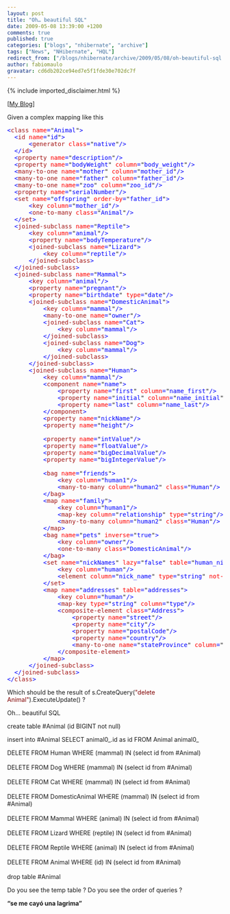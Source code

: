 ```yaml
---
layout: post
title: "Oh… beautiful SQL"
date: 2009-05-08 13:39:00 +1200
comments: true
published: true
categories: ["blogs", "nhibernate", "archive"]
tags: ["News", "NHibernate", "HQL"]
redirect_from: ["/blogs/nhibernate/archive/2009/05/08/oh-beautiful-sql.aspx/"]
author: fabiomaulo
gravatar: cd6db202ce94ed7e5f1fde30e702dc7f
---
```

{% include imported_disclaimer.html %}
<p>[<a href="http://fabiomaulo.blogspot.com/" target="_blank">My Blog</a>]</p>
<p>Given a complex mapping like this</p>
<pre class="code"><span style="color:blue;">&lt;</span><span style="color:#a31515;">class </span><span style="color:red;">name</span><span style="color:blue;">=</span>"<span style="color:blue;">Animal</span>"<span style="color:blue;">&gt;<br />  &lt;</span><span style="color:#a31515;">id </span><span style="color:red;">name</span><span style="color:blue;">=</span>"<span style="color:blue;">id</span>"<span style="color:blue;">&gt;<br />      &lt;</span><span style="color:#a31515;">generator </span><span style="color:red;">class</span><span style="color:blue;">=</span>"<span style="color:blue;">native</span>"<span style="color:blue;">/&gt;<br />  &lt;/</span><span style="color:#a31515;">id</span><span style="color:blue;">&gt;<br />  &lt;</span><span style="color:#a31515;">property </span><span style="color:red;">name</span><span style="color:blue;">=</span>"<span style="color:blue;">description</span>"<span style="color:blue;">/&gt;<br />  &lt;</span><span style="color:#a31515;">property </span><span style="color:red;">name</span><span style="color:blue;">=</span>"<span style="color:blue;">bodyWeight</span>" <span style="color:red;">column</span><span style="color:blue;">=</span>"<span style="color:blue;">body_weight</span>"<span style="color:blue;">/&gt;<br />  &lt;</span><span style="color:#a31515;">many-to-one </span><span style="color:red;">name</span><span style="color:blue;">=</span>"<span style="color:blue;">mother</span>" <span style="color:red;">column</span><span style="color:blue;">=</span>"<span style="color:blue;">mother_id</span>"<span style="color:blue;">/&gt;<br />  &lt;</span><span style="color:#a31515;">many-to-one </span><span style="color:red;">name</span><span style="color:blue;">=</span>"<span style="color:blue;">father</span>" <span style="color:red;">column</span><span style="color:blue;">=</span>"<span style="color:blue;">father_id</span>"<span style="color:blue;">/&gt;<br />  &lt;</span><span style="color:#a31515;">many-to-one </span><span style="color:red;">name</span><span style="color:blue;">=</span>"<span style="color:blue;">zoo</span>" <span style="color:red;">column</span><span style="color:blue;">=</span>"<span style="color:blue;">zoo_id</span>"<span style="color:blue;">/&gt;<br />  &lt;</span><span style="color:#a31515;">property </span><span style="color:red;">name</span><span style="color:blue;">=</span>"<span style="color:blue;">serialNumber</span>"<span style="color:blue;">/&gt;<br />  &lt;</span><span style="color:#a31515;">set </span><span style="color:red;">name</span><span style="color:blue;">=</span>"<span style="color:blue;">offspring</span>" <span style="color:red;">order-by</span><span style="color:blue;">=</span>"<span style="color:blue;">father_id</span>"<span style="color:blue;">&gt;<br />      &lt;</span><span style="color:#a31515;">key </span><span style="color:red;">column</span><span style="color:blue;">=</span>"<span style="color:blue;">mother_id</span>"<span style="color:blue;">/&gt;<br />      &lt;</span><span style="color:#a31515;">one-to-many </span><span style="color:red;">class</span><span style="color:blue;">=</span>"<span style="color:blue;">Animal</span>"<span style="color:blue;">/&gt;<br />  &lt;/</span><span style="color:#a31515;">set</span><span style="color:blue;">&gt;<br />  &lt;</span><span style="color:#a31515;">joined-subclass </span><span style="color:red;">name</span><span style="color:blue;">=</span>"<span style="color:blue;">Reptile</span>"<span style="color:blue;">&gt;<br />      &lt;</span><span style="color:#a31515;">key </span><span style="color:red;">column</span><span style="color:blue;">=</span>"<span style="color:blue;">animal</span>"<span style="color:blue;">/&gt;<br />      &lt;</span><span style="color:#a31515;">property </span><span style="color:red;">name</span><span style="color:blue;">=</span>"<span style="color:blue;">bodyTemperature</span>"<span style="color:blue;">/&gt;<br />      &lt;</span><span style="color:#a31515;">joined-subclass </span><span style="color:red;">name</span><span style="color:blue;">=</span>"<span style="color:blue;">Lizard</span>"<span style="color:blue;">&gt;<br />          &lt;</span><span style="color:#a31515;">key </span><span style="color:red;">column</span><span style="color:blue;">=</span>"<span style="color:blue;">reptile</span>"<span style="color:blue;">/&gt;<br />      &lt;/</span><span style="color:#a31515;">joined-subclass</span><span style="color:blue;">&gt;<br />  &lt;/</span><span style="color:#a31515;">joined-subclass</span><span style="color:blue;">&gt;<br />  &lt;</span><span style="color:#a31515;">joined-subclass </span><span style="color:red;">name</span><span style="color:blue;">=</span>"<span style="color:blue;">Mammal</span>"<span style="color:blue;">&gt;<br />      &lt;</span><span style="color:#a31515;">key </span><span style="color:red;">column</span><span style="color:blue;">=</span>"<span style="color:blue;">animal</span>"<span style="color:blue;">/&gt;<br />      &lt;</span><span style="color:#a31515;">property </span><span style="color:red;">name</span><span style="color:blue;">=</span>"<span style="color:blue;">pregnant</span>"<span style="color:blue;">/&gt;<br />      &lt;</span><span style="color:#a31515;">property </span><span style="color:red;">name</span><span style="color:blue;">=</span>"<span style="color:blue;">birthdate</span>" <span style="color:red;">type</span><span style="color:blue;">=</span>"<span style="color:blue;">date</span>"<span style="color:blue;">/&gt;<br />      &lt;</span><span style="color:#a31515;">joined-subclass </span><span style="color:red;">name</span><span style="color:blue;">=</span>"<span style="color:blue;">DomesticAnimal</span>"<span style="color:blue;">&gt;<br />          &lt;</span><span style="color:#a31515;">key </span><span style="color:red;">column</span><span style="color:blue;">=</span>"<span style="color:blue;">mammal</span>"<span style="color:blue;">/&gt;<br />          &lt;</span><span style="color:#a31515;">many-to-one </span><span style="color:red;">name</span><span style="color:blue;">=</span>"<span style="color:blue;">owner</span>"<span style="color:blue;">/&gt;<br />          &lt;</span><span style="color:#a31515;">joined-subclass </span><span style="color:red;">name</span><span style="color:blue;">=</span>"<span style="color:blue;">Cat</span>"<span style="color:blue;">&gt;<br />              &lt;</span><span style="color:#a31515;">key </span><span style="color:red;">column</span><span style="color:blue;">=</span>"<span style="color:blue;">mammal</span>"<span style="color:blue;">/&gt;<br />          &lt;/</span><span style="color:#a31515;">joined-subclass</span><span style="color:blue;">&gt;<br />          &lt;</span><span style="color:#a31515;">joined-subclass </span><span style="color:red;">name</span><span style="color:blue;">=</span>"<span style="color:blue;">Dog</span>"<span style="color:blue;">&gt;<br />              &lt;</span><span style="color:#a31515;">key </span><span style="color:red;">column</span><span style="color:blue;">=</span>"<span style="color:blue;">mammal</span>"<span style="color:blue;">/&gt;<br />          &lt;/</span><span style="color:#a31515;">joined-subclass</span><span style="color:blue;">&gt;<br />      &lt;/</span><span style="color:#a31515;">joined-subclass</span><span style="color:blue;">&gt;<br />      &lt;</span><span style="color:#a31515;">joined-subclass </span><span style="color:red;">name</span><span style="color:blue;">=</span>"<span style="color:blue;">Human</span>"<span style="color:blue;">&gt;<br />          &lt;</span><span style="color:#a31515;">key </span><span style="color:red;">column</span><span style="color:blue;">=</span>"<span style="color:blue;">mammal</span>"<span style="color:blue;">/&gt;<br />          &lt;</span><span style="color:#a31515;">component </span><span style="color:red;">name</span><span style="color:blue;">=</span>"<span style="color:blue;">name</span>"<span style="color:blue;">&gt;<br />              &lt;</span><span style="color:#a31515;">property </span><span style="color:red;">name</span><span style="color:blue;">=</span>"<span style="color:blue;">first</span>" <span style="color:red;">column</span><span style="color:blue;">=</span>"<span style="color:blue;">name_first</span>"<span style="color:blue;">/&gt;<br />              &lt;</span><span style="color:#a31515;">property </span><span style="color:red;">name</span><span style="color:blue;">=</span>"<span style="color:blue;">initial</span>" <span style="color:red;">column</span><span style="color:blue;">=</span>"<span style="color:blue;">name_initial</span>"<span style="color:blue;">/&gt;<br />              &lt;</span><span style="color:#a31515;">property </span><span style="color:red;">name</span><span style="color:blue;">=</span>"<span style="color:blue;">last</span>" <span style="color:red;">column</span><span style="color:blue;">=</span>"<span style="color:blue;">name_last</span>"<span style="color:blue;">/&gt;<br />          &lt;/</span><span style="color:#a31515;">component</span><span style="color:blue;">&gt;<br />          &lt;</span><span style="color:#a31515;">property </span><span style="color:red;">name</span><span style="color:blue;">=</span>"<span style="color:blue;">nickName</span>"<span style="color:blue;">/&gt;<br />          &lt;</span><span style="color:#a31515;">property </span><span style="color:red;">name</span><span style="color:blue;">=</span>"<span style="color:blue;">height</span>"<span style="color:blue;">/&gt;<br /><br />          &lt;</span><span style="color:#a31515;">property </span><span style="color:red;">name</span><span style="color:blue;">=</span>"<span style="color:blue;">intValue</span>"<span style="color:blue;">/&gt;<br />          &lt;</span><span style="color:#a31515;">property </span><span style="color:red;">name</span><span style="color:blue;">=</span>"<span style="color:blue;">floatValue</span>"<span style="color:blue;">/&gt;<br />          &lt;</span><span style="color:#a31515;">property </span><span style="color:red;">name</span><span style="color:blue;">=</span>"<span style="color:blue;">bigDecimalValue</span>"<span style="color:blue;">/&gt;<br />          &lt;</span><span style="color:#a31515;">property </span><span style="color:red;">name</span><span style="color:blue;">=</span>"<span style="color:blue;">bigIntegerValue</span>"<span style="color:blue;">/&gt;<br /><br />          &lt;</span><span style="color:#a31515;">bag </span><span style="color:red;">name</span><span style="color:blue;">=</span>"<span style="color:blue;">friends</span>"<span style="color:blue;">&gt;<br />              &lt;</span><span style="color:#a31515;">key </span><span style="color:red;">column</span><span style="color:blue;">=</span>"<span style="color:blue;">human1</span>"<span style="color:blue;">/&gt;<br />              &lt;</span><span style="color:#a31515;">many-to-many </span><span style="color:red;">column</span><span style="color:blue;">=</span>"<span style="color:blue;">human2</span>" <span style="color:red;">class</span><span style="color:blue;">=</span>"<span style="color:blue;">Human</span>"<span style="color:blue;">/&gt;<br />          &lt;/</span><span style="color:#a31515;">bag</span><span style="color:blue;">&gt;<br />          &lt;</span><span style="color:#a31515;">map </span><span style="color:red;">name</span><span style="color:blue;">=</span>"<span style="color:blue;">family</span>"<span style="color:blue;">&gt;<br />              &lt;</span><span style="color:#a31515;">key </span><span style="color:red;">column</span><span style="color:blue;">=</span>"<span style="color:blue;">human1</span>"<span style="color:blue;">/&gt;<br />              &lt;</span><span style="color:#a31515;">map-key </span><span style="color:red;">column</span><span style="color:blue;">=</span>"<span style="color:blue;">relationship</span>" <span style="color:red;">type</span><span style="color:blue;">=</span>"<span style="color:blue;">string</span>"<span style="color:blue;">/&gt;<br />              &lt;</span><span style="color:#a31515;">many-to-many </span><span style="color:red;">column</span><span style="color:blue;">=</span>"<span style="color:blue;">human2</span>" <span style="color:red;">class</span><span style="color:blue;">=</span>"<span style="color:blue;">Human</span>"<span style="color:blue;">/&gt;<br />          &lt;/</span><span style="color:#a31515;">map</span><span style="color:blue;">&gt;<br />          &lt;</span><span style="color:#a31515;">bag </span><span style="color:red;">name</span><span style="color:blue;">=</span>"<span style="color:blue;">pets</span>" <span style="color:red;">inverse</span><span style="color:blue;">=</span>"<span style="color:blue;">true</span>"<span style="color:blue;">&gt;<br />              &lt;</span><span style="color:#a31515;">key </span><span style="color:red;">column</span><span style="color:blue;">=</span>"<span style="color:blue;">owner</span>"<span style="color:blue;">/&gt;<br />              &lt;</span><span style="color:#a31515;">one-to-many </span><span style="color:red;">class</span><span style="color:blue;">=</span>"<span style="color:blue;">DomesticAnimal</span>"<span style="color:blue;">/&gt;<br />          &lt;/</span><span style="color:#a31515;">bag</span><span style="color:blue;">&gt;<br />          &lt;</span><span style="color:#a31515;">set </span><span style="color:red;">name</span><span style="color:blue;">=</span>"<span style="color:blue;">nickNames</span>" <span style="color:red;">lazy</span><span style="color:blue;">=</span>"<span style="color:blue;">false</span>" <span style="color:red;">table</span><span style="color:blue;">=</span>"<span style="color:blue;">human_nick_names</span>" <span style="color:red;">sort</span><span style="color:blue;">=</span>"<span style="color:blue;">natural</span>"<span style="color:blue;">&gt;<br />              &lt;</span><span style="color:#a31515;">key </span><span style="color:red;">column</span><span style="color:blue;">=</span>"<span style="color:blue;">human</span>"<span style="color:blue;">/&gt;<br />              &lt;</span><span style="color:#a31515;">element </span><span style="color:red;">column</span><span style="color:blue;">=</span>"<span style="color:blue;">nick_name</span>" <span style="color:red;">type</span><span style="color:blue;">=</span>"<span style="color:blue;">string</span>" <span style="color:red;">not-null</span><span style="color:blue;">=</span>"<span style="color:blue;">true</span>"<span style="color:blue;">/&gt;<br />          &lt;/</span><span style="color:#a31515;">set</span><span style="color:blue;">&gt;<br />          &lt;</span><span style="color:#a31515;">map </span><span style="color:red;">name</span><span style="color:blue;">=</span>"<span style="color:blue;">addresses</span>" <span style="color:red;">table</span><span style="color:blue;">=</span>"<span style="color:blue;">addresses</span>"<span style="color:blue;">&gt;<br />              &lt;</span><span style="color:#a31515;">key </span><span style="color:red;">column</span><span style="color:blue;">=</span>"<span style="color:blue;">human</span>"<span style="color:blue;">/&gt;<br />              &lt;</span><span style="color:#a31515;">map-key </span><span style="color:red;">type</span><span style="color:blue;">=</span>"<span style="color:blue;">string</span>" <span style="color:red;">column</span><span style="color:blue;">=</span>"<span style="color:blue;">type</span>"<span style="color:blue;">/&gt;<br />              &lt;</span><span style="color:#a31515;">composite-element </span><span style="color:red;">class</span><span style="color:blue;">=</span>"<span style="color:blue;">Address</span>"<span style="color:blue;">&gt;<br />                  &lt;</span><span style="color:#a31515;">property </span><span style="color:red;">name</span><span style="color:blue;">=</span>"<span style="color:blue;">street</span>"<span style="color:blue;">/&gt;<br />                  &lt;</span><span style="color:#a31515;">property </span><span style="color:red;">name</span><span style="color:blue;">=</span>"<span style="color:blue;">city</span>"<span style="color:blue;">/&gt;<br />                  &lt;</span><span style="color:#a31515;">property </span><span style="color:red;">name</span><span style="color:blue;">=</span>"<span style="color:blue;">postalCode</span>"<span style="color:blue;">/&gt;<br />                  &lt;</span><span style="color:#a31515;">property </span><span style="color:red;">name</span><span style="color:blue;">=</span>"<span style="color:blue;">country</span>"<span style="color:blue;">/&gt;<br />                  &lt;</span><span style="color:#a31515;">many-to-one </span><span style="color:red;">name</span><span style="color:blue;">=</span>"<span style="color:blue;">stateProvince</span>" <span style="color:red;">column</span><span style="color:blue;">=</span>"<span style="color:blue;">state_prov_id</span>" <span style="color:red;">class</span><span style="color:blue;">=</span>"<span style="color:blue;">StateProvince</span>"<span style="color:blue;">/&gt;<br />              &lt;/</span><span style="color:#a31515;">composite-element</span><span style="color:blue;">&gt;<br />          &lt;/</span><span style="color:#a31515;">map</span><span style="color:blue;">&gt;<br />      &lt;/</span><span style="color:#a31515;">joined-subclass</span><span style="color:blue;">&gt;<br />  &lt;/</span><span style="color:#a31515;">joined-subclass</span><span style="color:blue;">&gt;<br />&lt;/</span><span style="color:#a31515;">class</span><span style="color:blue;">&gt;</span></pre>
<p>Which should be the result of&nbsp;s.CreateQuery(<span style="color:#800000;">"delete Animal"</span>).ExecuteUpdate() ?</p>
<p><a href="http://11011.net/software/vspaste"></a></p>
<p>Oh&hellip; beautiful SQL</p>
<p>create table #Animal (id BIGINT not null)&nbsp;</p>
<p>insert into #Animal SELECT animal0_.id as id FROM Animal animal0_</p>
<p>DELETE FROM Human WHERE (mammal) IN (select id from #Animal)<br /><br />DELETE FROM Dog WHERE (mammal) IN (select id from #Animal)<br /><br />DELETE FROM Cat WHERE (mammal) IN (select id from #Animal)<br /><br />DELETE FROM DomesticAnimal WHERE (mammal) IN (select id from #Animal)<br /><br />DELETE FROM Mammal WHERE (animal) IN (select id from #Animal)<br /><br />DELETE FROM Lizard WHERE (reptile) IN (select id from #Animal)<br /><br />DELETE FROM Reptile WHERE (animal) IN (select id from #Animal)<br /><br />DELETE FROM Animal WHERE (id) IN (select id from #Animal)<br /><br />drop table #Animal</p>
<p>Do you see the temp table ? Do you see the order of queries ?</p>
<p><strong>&ldquo;se me cay&oacute; una lagrima&rdquo;</strong></p>

